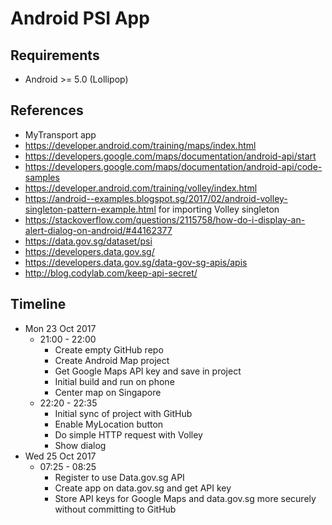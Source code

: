 # Android PSI App

## Requirements
- Android >= 5.0 (Lollipop)

## References
- MyTransport app
- https://developer.android.com/training/maps/index.html
- https://developers.google.com/maps/documentation/android-api/start
- https://developers.google.com/maps/documentation/android-api/code-samples
- https://developer.android.com/training/volley/index.html
- https://android--examples.blogspot.sg/2017/02/android-volley-singleton-pattern-example.html for importing Volley singleton
- https://stackoverflow.com/questions/2115758/how-do-i-display-an-alert-dialog-on-android/#44162377
- https://data.gov.sg/dataset/psi
- https://developers.data.gov.sg/
- https://developers.data.gov.sg/data-gov-sg-apis/apis
- http://blog.codylab.com/keep-api-secret/

## Timeline
- Mon 23 Oct 2017
  + 21:00 - 22:00
    * Create empty GitHub repo
    * Create Android Map project
    * Get Google Maps API key and save in project
    * Initial build and run on phone
    * Center map on Singapore
  + 22:20 - 22:35
    * Initial sync of project with GitHub
    * Enable MyLocation button
    * Do simple HTTP request with Volley
    * Show dialog
- Wed 25 Oct 2017
  + 07:25 - 08:25
    * Register to use Data.gov.sg API
    * Create app on data.gov.sg and get API key
    * Store API keys for Google Maps and data.gov.sg more securely without committing to GitHub
